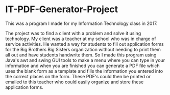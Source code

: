 # IT-PDF-Generator-Project
This was a program I made for my Information Technology class in 2017.

The project was to find a client with a problem and solve it using technology. My client was a teacher at my school who was in charge of service activities. He wanted a way for students to fill out application forms for the Big Brothers Big Sisters organization without needing to print them all out and have students handwrite them. So I made this program using Java's awt and swing GUI tools to make a menu where you can type in your information and when you are finished you can generate a PDF file which uses the blank form as a template and fills the information you entered into the correct places on the form. These PDF's could then be printed or emailed to this teacher who could easily organize and store these application forms.

